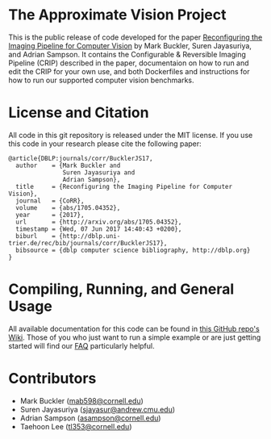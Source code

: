 
# The Approximate Vision Project

This is the public release of code developed for the paper [Reconfiguring the Imaging Pipeline for Computer Vision](https://arxiv.org/abs/1705.04352) by Mark Buckler, Suren Jayasuriya, and Adrian Sampson. It contains the Configurable & Reversible Imaging Pipeline (CRIP) described in the paper, documentaion on how to run and edit the CRIP for your own use, and both Dockerfiles and instructions for how to run our supported computer vision benchmarks.

# License and Citation

All code in this git repository is released under the MIT license. If you use this code in your research please cite the following paper:

```
@article{DBLP:journals/corr/BucklerJS17,
  author    = {Mark Buckler and
               Suren Jayasuriya and
               Adrian Sampson},
  title     = {Reconfiguring the Imaging Pipeline for Computer Vision},
  journal   = {CoRR},
  volume    = {abs/1705.04352},
  year      = {2017},
  url       = {http://arxiv.org/abs/1705.04352},
  timestamp = {Wed, 07 Jun 2017 14:40:43 +0200},
  biburl    = {http://dblp.uni-trier.de/rec/bib/journals/corr/BucklerJS17},
  bibsource = {dblp computer science bibliography, http://dblp.org}
}
```

# Compiling, Running, and General Usage

All available documentation for this code can be found in [this GitHub repo's Wiki](https://github.com/cucapra/approx-vision/wiki). Those of you who just want to run a simple example or are just getting started will find our [FAQ](https://github.com/cucapra/approx-vision/wiki/Getting-Started-FAQ) particularly helpful.

# Contributors 

 * Mark Buckler (mab598@cornell.edu)
 * Suren Jayasuriya (sjayasur@andrew.cmu.edu)
 * Adrian Sampson (asampson@cornell.edu)
 * Taehoon Lee (tl353@cornell.edu)
